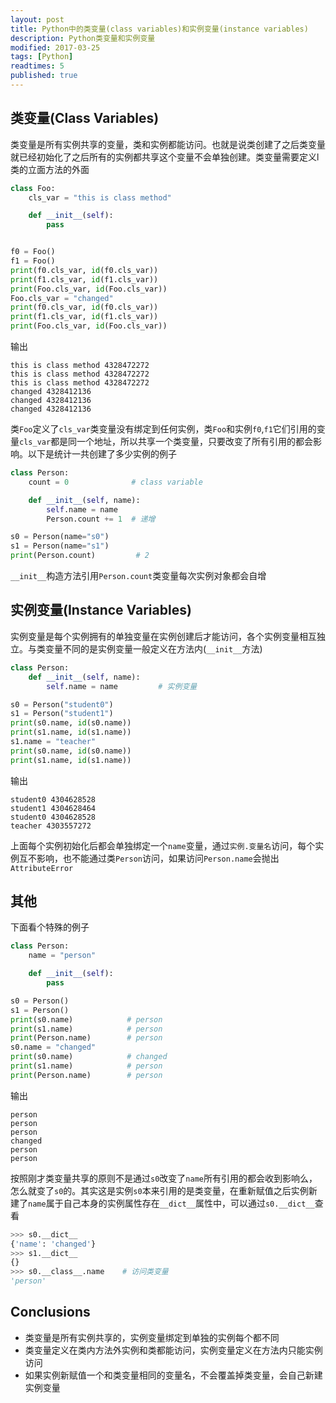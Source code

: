 ```yaml
---
layout: post
title: Python中的类变量(class variables)和实例变量(instance variables)
description: Python类变量和实例变量
modified: 2017-03-25
tags: [Python]
readtimes: 5
published: true
---
```


## 类变量(Class Variables)

类变量是所有实例共享的变量，类和实例都能访问。也就是说类创建了之后类变量就已经初始化了之后所有的实例都共享这个变量不会单独创建。类变量需要定义l类的立面方法的外面

```python
class Foo:
    cls_var = "this is class method"

    def __init__(self):
        pass


f0 = Foo()
f1 = Foo()
print(f0.cls_var, id(f0.cls_var))
print(f1.cls_var, id(f1.cls_var))
print(Foo.cls_var, id(Foo.cls_var))
Foo.cls_var = "changed"
print(f0.cls_var, id(f0.cls_var))
print(f1.cls_var, id(f1.cls_var))
print(Foo.cls_var, id(Foo.cls_var))
```

输出

 ```shell
this is class method 4328472272
this is class method 4328472272
this is class method 4328472272
changed 4328412136
changed 4328412136
changed 4328412136
```

类`Foo`定义了`cls_var`类变量没有绑定到任何实例，类`Foo`和实例`f0`,`f1`它们引用的变量`cls_var`都是同一个地址，所以共享一个类变量，只要改变了所有引用的都会影响。以下是统计一共创建了多少实例的例子

```python
class Person:
    count = 0              # class variable

    def __init__(self, name):
        self.name = name
        Person.count += 1  # 递增

s0 = Person(name="s0")
s1 = Person(name="s1")
print(Person.count)         # 2
```

`__init__`构造方法引用`Person.count`类变量每次实例对象都会自增

## 实例变量(Instance Variables)

实例变量是每个实例拥有的单独变量在实例创建后才能访问，各个实例变量相互独立。与类变量不同的是实例变量一般定义在方法内(`__init__`方法)

```python
class Person:
    def __init__(self, name):
        self.name = name         # 实例变量

s0 = Person("student0")
s1 = Person("student1")
print(s0.name, id(s0.name))
print(s1.name, id(s1.name))
s1.name = "teacher"
print(s0.name, id(s0.name))
print(s1.name, id(s1.name))
```

输出

```shell
student0 4304628528
student1 4304628464
student0 4304628528
teacher 4303557272
```

上面每个实例初始化后都会单独绑定一个`name`变量，通过`实例.变量名`访问，每个实例互不影响，也不能通过类`Person`访问，如果访问`Person.name`会抛出`AttributeError`

## 其他

下面看个特殊的例子

```python
class Person:
    name = "person"

    def __init__(self):
        pass

s0 = Person()
s1 = Person()
print(s0.name)            # person
print(s1.name)            # person
print(Person.name)        # person
s0.name = "changed"
print(s0.name)            # changed
print(s1.name)            # person
print(Person.name)        # person
```

输出

```shell
person
person
person
changed
person
person
```

按照刚才类变量共享的原则不是通过`s0`改变了`name`所有引用的都会收到影响么，怎么就变了`s0`的。其实这是实例`s0`本来引用的是类变量，在重新赋值之后实例新建了`name`属于自己本身的实例属性存在`__dict__`属性中，可以通过`s0.__dict__`查看

```python
>>> s0.__dict__
{'name': 'changed'}
>>> s1.__dict__
{}
>>> s0.__class__.name    # 访问类变量
'person'
```

## Conclusions

- 类变量是所有实例共享的，实例变量绑定到单独的实例每个都不同
- 类变量定义在类内方法外实例和类都能访问，实例变量定义在方法内只能实例访问
- 如果实例新赋值一个和类变量相同的变量名，不会覆盖掉类变量，会自己新建实例变量

